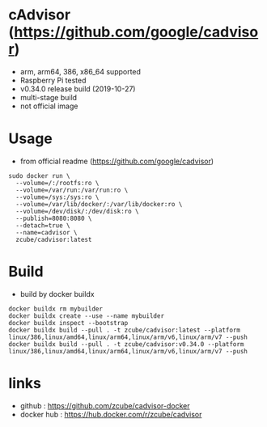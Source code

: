 # cAdvisor (https://github.com/google/cadvisor)

* arm, arm64, 386, x86_64 supported
* Raspberry Pi tested
* v0.34.0 release build (2019-10-27)
* multi-stage build
* not official image

# Usage

* from official readme (https://github.com/google/cadvisor)
```
sudo docker run \
  --volume=/:/rootfs:ro \
  --volume=/var/run:/var/run:ro \
  --volume=/sys:/sys:ro \
  --volume=/var/lib/docker/:/var/lib/docker:ro \
  --volume=/dev/disk/:/dev/disk:ro \
  --publish=8080:8080 \
  --detach=true \
  --name=cadvisor \
  zcube/cadvisor:latest
```

# Build

* build by docker buildx 
```
docker buildx rm mybuilder
docker buildx create --use --name mybuilder
docker buildx inspect --bootstrap
docker buildx build --pull . -t zcube/cadvisor:latest --platform linux/386,linux/amd64,linux/arm64,linux/arm/v6,linux/arm/v7 --push
docker buildx build --pull . -t zcube/cadvisor:v0.34.0 --platform linux/386,linux/amd64,linux/arm64,linux/arm/v6,linux/arm/v7 --push
```

# links
* github : https://github.com/zcube/cadvisor-docker
* docker hub : https://hub.docker.com/r/zcube/cadvisor
